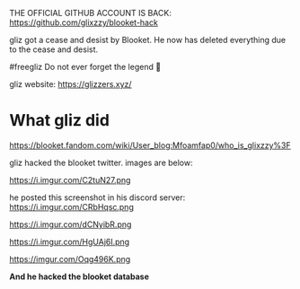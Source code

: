 THE OFFICIAL GITHUB ACCOUNT IS BACK: https://github.com/glixzzy/blooket-hack

gliz got a cease and desist by Blooket. He now has deleted everything due to the cease and desist.

#freegliz Do not ever forget the legend 🙏

gliz website: https://glizzers.xyz/

# What gliz did

https://blooket.fandom.com/wiki/User_blog:Mfoamfap0/who_is_glixzzy%3F

gliz hacked the blooket twitter. images are below:

https://i.imgur.com/C2tuN27.png

he posted this screenshot in his discord server: https://i.imgur.com/CRbHqsc.png

https://i.imgur.com/dCNyibR.png

https://i.imgur.com/HgUAj6I.png

https://imgur.com/Oqg496K.png

**And he hacked the blooket database**
